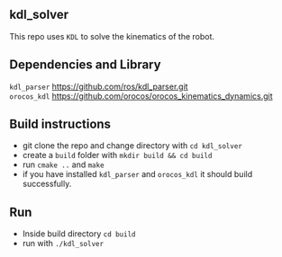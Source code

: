 ## kdl_solver

This repo uses `KDL` to solve the kinematics of the robot. 

## Dependencies and Library

`kdl_parser` https://github.com/ros/kdl_parser.git \
`orocos_kdl` https://github.com/orocos/orocos_kinematics_dynamics.git

## Build instructions

* git clone the repo and change directory with `cd kdl_solver`
* create a `build` folder with `mkdir build && cd build`
* run `cmake ..` and `make`
* if you have installed `kdl_parser` and `orocos_kdl` it should build successfully.

## Run

* Inside build directory `cd build` 
* run with `./kdl_solver`
